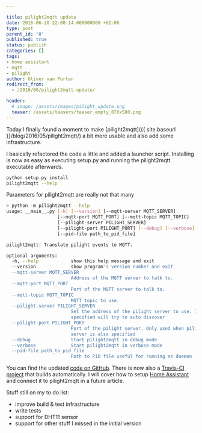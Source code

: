 ```yaml
---

title: pilight2mqtt update
date: 2016-06-20 22:00:14.000000000 +02:00
type: post
parent_id: '0'
published: true
status: publish
categories: []
tags:
- home assistant
- mqtt
- pilight
author: Oliver van Porten
redirect_from:
  - /2016/06/pilight2mqtt-update/

header: 
  # image: /assets/images/pilight_update.png
  teaser: /assets/teasers/teaser_empty_870x580.png
---
```

Today I finally found a moment to make [pilight2mqtt]({{ site.baseurl }}/blog/2016/05/pilight2mqtt/) a bit more usable and also add some infrastructure.

I basically refactored the code a little and added a launcher script. Installing is now as easy as executing setup.py and running the pilight2mqtt executable afterwards.

``` bash
python setup.py install
pilight2mqtt --help
```

Parameters for pilight2mqtt are really not that many

``` bash
> python -m pilight2mqtt --help
usage: __main__.py [-h] [--version] [--mqtt-server MQTT_SERVER]
                   [--mqtt-port MQTT_PORT] [--mqtt-topic MQTT_TOPIC]
                   [--pilight-server PILIGHT_SERVER]
                   [--pilight-port PILIGHT_PORT] [--debug] [--verbose]
                   [--pid-file path_to_pid_file]

pilight2mqtt: Translate pilight events to MQTT.

optional arguments:
  -h, --help            show this help message and exit
  --version             show program's version number and exit
  --mqtt-server MQTT_SERVER
                        Address of the MQTT server to talk to.
  --mqtt-port MQTT_PORT
                        Port of the MQTT server to talk to.
  --mqtt-topic MQTT_TOPIC
                        MQTT topic to use.
  --pilight-server PILIGHT_SERVER
                        Set the address of the pilight server to use. If not
                        specified will try to auto discover
  --pilight-port PILIGHT_PORT
                        Port of the pilight server. Only used when pilight-
                        server is also specified
  --debug               Start pilight2mqtt in debug mode
  --verbose             Start pilight2mqtt in verbose mode
  --pid-file path_to_pid_file
                        Path to PID file useful for running as daemon
```

You can find the updated [code on GitHub](https://github.com/mcdeck/pilight2mqtt). There is now also a [Travis-CI project](https://travis-ci.org/mcdeck/pilight2mqtt) that builds automatically. I will cover how to setup [Home Assistant](https://home-assistant.io/) and connect it to pilight2mqtt in a future article.

Stuff still on my to do list:  
- improve build & test infrastructure  
- write tests  
- support for DHT11 sensor  
- support for other stuff I missed in the initial version